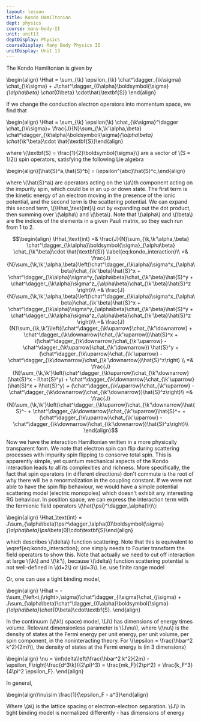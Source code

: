 ```yaml
---
layout: lesson
title: Kondo Hamiltonian
dept: physics
course: many-body-II
unit: unit13
deptDisplay: Physics
courseDisplay: Many Body Physics II
unitDisplay: Unit 13
---
```

The Kondo Hamiltonian is given by

$$$$\begin{align}
\Hhat = \sum_{\k} \epsilon_{\k} \chat^\dagger_{\k\sigma} \chat_{\k\sigma} + J\chat^\dagger_{0\alpha}\boldsymbol{\sigma}_{\alpha\beta} \chat_{0\beta} \cdot\hat{\textbf{S}}
\end{align}$$$$

If we change the conduction electron operators into momentum space, we find that 

$$$$\begin{align} 
\Hhat = \sum_{\k} \epsilon(\k)  \chat_{\k\sigma}^\dagger \chat_{\k\sigma}+ \frac{J}{N}\sum_{\k,\k'\alpha,\beta} \chat^\dagger_{\k\alpha}\boldsymbol{\sigma}_{\alpha\beta} \chat_{\k'\beta}\cdot \hat{\textbf{S}}\end{align}$$$$

where \\(\textbf{S} = \frac{1}{2}\boldsymbol{\sigma}\\) are a vector of \\(S = 1/2\\) spin operators, satisfying the following Lie algebra

$$$$\begin{align}[\hat{S}^a,\hat{S}^b] = i\epsilon^{abc}\hat{S}^c,\end{align}$$$$

where \\(\hat{S}^a\\) are operators acting on the \\(a\\)th component acting on the impurity spin, which could be in an up or down state. The first term is the kinetic energy of an electron moving in the presence of the ionic potential, and the second term is the scattering potential. We can expand this second term, \\(\Hhat_\text{int}\\) out by expanding out the dot product, then summing over \\(\alpha\\) and \\(\beta\\). Note that \\(\alpha\\) and \\(\beta\\) are the indices of the elements in a given Pauli matrix, so they each run from 1 to 2. 

$$\begin{align}
\Hhat_\text{int} =& \frac{J}{N}\sum_{\k,\k'\alpha,\beta} \chat^\dagger_{\k\alpha}\boldsymbol{\sigma}_{\alpha\beta} \chat_{\k'\beta}\cdot \hat{\textbf{S}} \label{eq:kondo_interaction}\\
=& \frac{J}{N}\sum_{\k,\k',\alpha,\beta}\left(\chat^\dagger_{\k\alpha}\sigma^x_{\alpha\beta}\chat_{\k'\beta}\hat{S}^x + \chat^\dagger_{\k\alpha}\sigma^y_{\alpha\beta}\chat_{\k'\beta}\hat{S}^y + \chat^\dagger_{\k\alpha}\sigma^z_{\alpha\beta}\chat_{\k'\beta}\hat{S}^z \right)\\
=& \frac{J}{N}\sum_{\k,\k',\alpha,\beta}\left(\chat^\dagger_{\k\alpha}\sigma^x_{\alpha\beta}\chat_{\k'\beta}\hat{S}^x + \chat^\dagger_{\k\alpha}\sigma^y_{\alpha\beta}\chat_{\k'\beta}\hat{S}^y + \chat^\dagger_{\k\alpha}\sigma^z_{\alpha\beta}\chat_{\k'\beta}\hat{S}^z \right)\\
=& \frac{J}{N}\sum_{\k,\k'}\left((\chat^\dagger_{\k\uparrow}\chat_{\k'\downarrow} + \chat^\dagger_{\k\downarrow}\chat_{\k'\uparrow})\hat{S}^x + i(\chat^\dagger_{\k\downarrow}\chat_{\k'\uparrow} - \chat^\dagger_{\k\uparrow}\chat_{\k'\downarrow}) \hat{S}^y + (\chat^\dagger_{\k\uparrow}\chat_{\k'\uparrow} - \chat^\dagger_{\k\downarrow}\chat_{\k'\downarrow})\hat{S}^z\right) \\
=& \frac{J}{N}\sum_{\k,\k'}\left(\chat^\dagger_{\k\uparrow}\chat_{\k'\downarrow}(\hat{S}^x - i\hat{S}^y) + \chat^\dagger_{\k\downarrow}\chat_{\k'\uparrow}(\hat{S}^x + i\hat{S}^y) + (\chat^\dagger_{\k\uparrow}\chat_{\k'\uparrow} - \chat^\dagger_{\k\downarrow}\chat_{\k'\downarrow})\hat{S}^z\right)\\
=& \frac{J}{N}\sum_{\k,\k'}\left(\chat^\dagger_{\k\uparrow}\chat_{\k'\downarrow}\hat{S}^- + \chat^\dagger_{\k\downarrow}\chat_{\k'\uparrow}\hat{S}^+ + (\chat^\dagger_{\k\uparrow}\chat_{\k'\uparrow} - \chat^\dagger_{\k\downarrow}\chat_{\k'\downarrow})\hat{S}^z\right)\\
\end{align}$$

Now we have the interaction Hamiltonian written in a more physically transparent form. We note that electron spin can flip during scattering processes with impurity spin flipping to conserve total spin. This is apparently simple, yet quantum mechanical aspects of the Kondo interaction leads to all its complexities and richness. More specifically, the fact that spin operators (in different directions) don't commute is the root of why there will be a renormalization in the coupling constant. If we were not able to have the spin flip behaviour, we would have a simple potential scattering model (electric monopoles) which doesn't exhibit any interesting RG behaviour. In position space, we can express the interaction term with the fermionic field operators \\(\hat{\psi}^\dagger_\alpha(\r)\\):

$$$$\begin{align}
\Hhat_\text{int} = J\sum_{\alpha\beta}\psi^\dagger_\alpha(0)\boldsymbol{\sigma}_{\alpha\beta}\psi_\beta(0)\cdot\textbf{S}\end{align}$$$$

which describes \\(\delta\\) function scattering. Note that this is equivalent to \eqref{eq:kondo_interaction}; one simply needs to Fourier transform the field operators to show this. Note that actually we need to cut off interaction at large \\(\k\\) and \\(\k'\\), because \\(\delta\\) function scattering potential is not well-defined in \\(d=2\\) or \\(d=3\\). I.e. use finite range model

Or, one can use a tight binding model, 

$$$$\begin{align}
\Hhat = -t\sum_{\left<i,j\right>,\sigma}\chat^\dagger_{i\sigma}\chat_{j\sigma} + J\sum_{\alpha\beta}\chat^\dagger_{0\alpha}\boldsymbol{\sigma}_{\alpha\beta}\chat_{0\beta}\cdot\textbf{S}.
\end{align}$$$$

In the continuum (\\(\k\\) space) model, \\(J\\) has dimensions of energy times volume. Relevant dimensionless parameter is \\(J\nu\\), where \\(\nu\\) is the density of states at the Fermi energy per unit energy, per unit volume, per spin component, in the noninteracting theory. For \\(\epsilon = \frac{\hbar^2 k^2}{2m}\\), the density of states at the Fermi energy is (in 3 dimensions)

$$$$\begin{align}
\nu = \int\delta\left(\frac{\hbar^2 k^2}{2m} - \epsilon_F\right)\frac{d^3\k}{(2\pi)^3} = \frac{mk_F}{2\pi^2} = \frac{k_F^3}{4\pi^2 \epsilon_F}.
\end{align}$$$$

In general, 

$$$$\begin{align}\nu\sim \frac{1}{\epsilon_F - a^3}\end{align}$$$$

Where \\(a\\) is the lattice spacing or electron-electron separation. \\(J\\) in tight binding model is normalized differently - has dimensions of energy


